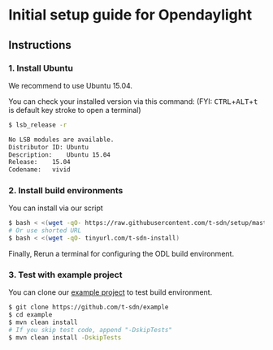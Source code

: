 Initial setup guide for Opendaylight
====================================

Instructions
------------

### 1. Install Ubuntu

We recommend to use Ubuntu 15.04.

You can check your installed version via this command:
(FYI: <kbd>CTRL</kbd>+<kbd>ALT</kbd>+<kbd>t</kbd> is default key stroke to open a terminal)

```sh
$ lsb_release -r

No LSB modules are available.
Distributor ID: Ubuntu
Description:    Ubuntu 15.04
Release:    15.04
Codename:   vivid
```

### 2. Install build environments



You can install via our script 

```sh
$ bash < <(wget -qO- https://raw.githubusercontent.com/t-sdn/setup/master/install.sh)
# Or use shorted URL
$ bash < <(wget -qO- tinyurl.com/t-sdn-install)
```

Finally, Rerun a terminal for configuring the ODL build environment.


### 3. Test with example project

You can clone our [example project] to test build environment.

```sh
$ git clone https://github.com/t-sdn/example
$ cd example
$ mvn clean install
# If you skip test code, append "-DskipTests"
$ mvn clean install -DskipTests
```

[example project]: http://github.com/t-sdn/example

